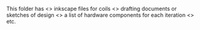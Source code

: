 This folder has
 <> inkscape files for coils
 <> drafting documents or sketches of design
 <> a list of hardware components for each iteration
 <>  etc.